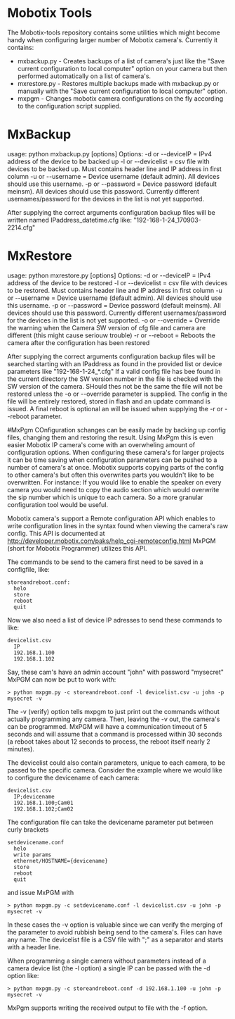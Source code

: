 # Mobotix Tools
The Mobotix-tools repository contains some utilities which might become handy
when configuring larger number of Mobotix camera's.
Currently it contains:
* mxbackup.py  -  Creates backups of a list of camera's just like the "Save current 
configuration to local computer" option on your camera but then performed automatically
on a list of camera's.
* mxrestore.py  -  Restores multiple backups made with mxbackup.py or manually with the 
"Save current configuration to local computer" option.
* mxpgm  -  Changes mobotix camera configurations on the fly according to the configuration
script supplied.
# MxBackup
usage: python mxbackup.py [options]
Options:
-d  or  --deviceIP   = IPv4 address of the device to be backed up
-l  or  --devicelist = csv file with devices to be backed up. Must contains header line and 
IP address in first column
-u  or  --username   = Device username (default admin). All devices should use this username.
-p  or  --password   = Device password (default meinsm). All devices should use this password.
Currently different usernames/password for the devices in the list is not yet supported.

After supplying the correct arguments configuration backup files will be written named
IPaddress_datetime.cfg like: "192-168-1-24_170903-2214.cfg"

# MxRestore
usage: python mxrestore.py [options]
Options:
-d  or  --deviceIP   = IPv4 address of the device to be restored
-l  or  --devicelist = csv file with devices to be restored. Must contains header line and 
IP address in first column
-u  or  --username   = Device username (default admin). All devices should use this username.
-p  or  --password   = Device password (default meinsm). All devices should use this password.
Currently different usernames/password for the devices in the list is not yet supported.
-o  or  --override   = Override the warning when the Camera SW version of cfg file and camera
are different (this might cause seriouw trouble)
-r  or  --reboot     = Reboots the camera after the configuration has been restored

After supplying the correct arguments configuration backup files will be searched starting with 
an IPaddress as found in the provided list or device parameters like "192-168-1-24_*.cfg"
If a valid config file has bee found in the current directory the SW version number in the 
file is checked with the SW version of the camera. SHould thes not be the same the file will 
not be restored unless the -o or --override parameter is supplied.
The config in the file will be entirely restored, stored in flash and an update command is 
issued. A final reboot is optional an will be issued when supplying the -r or --reboot parameter.

#MxPgm
COnfiguration schanges can be easily made by backing up config files, changing them and restoring
the result. Using MxPgm this is even easier
Mobotix IP camera's come with an overwheling amount of configuration options. 
When configuring these camera's for larger projects it can be time saving when
configuration parameters can be pushed to a number of camera's at once.
Mobotix supports copying parts of the config to other camera's but often this 
overwrites parts you wouldn't like to be overwritten.
For instance: If you would like to enable the speaker on every camera you would 
need to copy the audio section which would overwrite the sip number which is 
unique to each camera.
So a more granular configuration tool would be useful.

Mobotix camera's support a Remote configuration API which enables to write 
configuration lines in the syntax found when viewing the camera's raw config.
This API is documented at http://developer.mobotix.com/paks/help_cgi-remoteconfig.html
MxPGM (short for Mobotix Programmer) utilizes this API.

The commands to be send to the camera first need to be saved in a configfile, like:
```
storeandreboot.conf:
  helo
  store
  reboot
  quit
```
Now we also need a list of device IP adresses to send these commands to like:
```
devicelist.csv
  IP
  192.168.1.100
  192.168.1.102
```

Say, these cam's have an admin account "john" with password "mysecret"
MxPGM can now be put to work with:
```
> python mxpgm.py -c storeandreboot.conf -l devicelist.csv -u john -p mysecret -v
```
The -v (verify) option tells mxpgm to just print out the commands without actually 
programming any camera. Then, leaving the -v out, the camera's can be programmed.
MxPGM will have a communication timeout of 5 seconds and will assume that a command is 
processed within 30 seconds (a reboot takes about 12 seconds to process, the reboot itself
nearly 2 minutes).

The devicelist could also contain parameters, unique to each camera, to be passed to the 
specific camera. Consider the example where we would like to configure the devicename of
each camera:
```
devicelist.csv
  IP;devicename
  192.168.1.100;Cam01
  192.168.1.102;Cam02
```
The configuration file can take the devicename parameter put between curly brackets
```
setdevicename.conf
  helo
  write params
  ethernet/HOSTNAME={devicename}
  store
  reboot
  quit
```
and issue MxPGM with
```
> python mxpgm.py -c setdevicename.conf -l devicelist.csv -u john -p mysecret -v
```
In these cases the -v option is valuable since we can verify the merging of the parameter
to avoid rubbish being send to the camera's.
Files can have any name. The devicelist file is a CSV file with ";" as a separator and 
starts with a header line.

When programming a single camera without parameters instead of a camera device list (the -l option)
a single IP can be passed with the -d option like:
```
> python mxpgm.py -c storeandreboot.conf -d 192.168.1.100 -u john -p mysecret -v
```
MxPgm supports writing the received output to file with the -f <filename> option.


